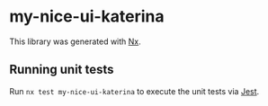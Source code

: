 # my-nice-ui-katerina

This library was generated with [Nx](https://nx.dev).

## Running unit tests

Run `nx test my-nice-ui-katerina` to execute the unit tests via [Jest](https://jestjs.io).
